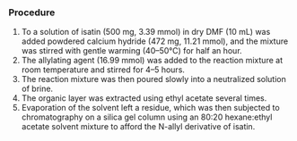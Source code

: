 ### Procedure


<ol>
  <li>
    To a solution of isatin (500 mg, 3.39 mmol) in dry DMF (10 mL) was added powdered calcium hydride (472 mg, 11.21 mmol), and the mixture was stirred with gentle warming (40–50°C) for half an hour.
  </li>
  <li>
    The allylating agent (16.99 mmol) was added to the reaction mixture at room temperature and stirred for 4–5 hours.
  </li>
  <li>
    The reaction mixture was then poured slowly into a neutralized solution of brine.
  </li>
  <li>
    The organic layer was extracted using ethyl acetate several times.
  </li>
  <li>
    Evaporation of the solvent left a residue, which was then subjected to chromatography on a silica gel column using an 80:20 hexane:ethyl acetate solvent mixture to afford the N-allyl derivative of isatin.
  </li>
</ol>
